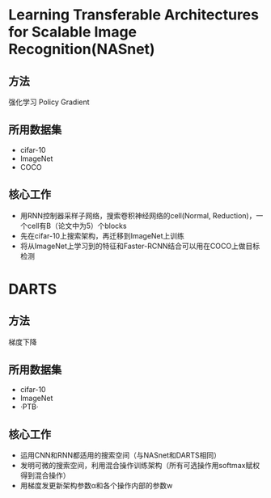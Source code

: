 # Learning Transferable Architectures for Scalable Image Recognition(NASnet)
## 方法
强化学习 Policy Gradient
## 所用数据集
* cifar-10
* ImageNet
* COCO
## 核心工作
* 用RNN控制器采样子网络，搜索卷积神经网络的cell(Normal, Reduction)，一个cell有B（论文中为5）个blocks
* 先在cifar-10上搜索架构，再迁移到ImageNet上训练
* 将从ImageNet上学习到的特征和Faster-RCNN结合可以用在COCO上做目标检测
# DARTS
## 方法
梯度下降
## 所用数据集
* cifar-10
* ImageNet
* ·PTB·
## 核心工作
* 运用CNN和RNN都适用的搜索空间（与NASnet和DARTS相同）
* 发明可微的搜索空间，利用混合操作训练架构（所有可选操作用softmax赋权得到混合操作）
* 用梯度发更新架构参数α和各个操作内部的参数w
